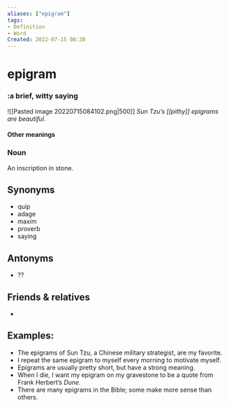 ```yaml
---
aliases: ["epigram"]
tags:
- Definition 
- Word
Created: 2022-07-15 08:38  
---
```

# epigram
### :a brief, witty saying

![[Pasted image 20220715084102.png|500]]
*Sun Tzu’s [[pithy]] epigrams are beautiful.*

#### Other meanings

### Noun

An inscription in stone.

## Synonyms 
- quip 
- adage 
- maxim 
- proverb 
- saying 

## Antonyms 
- ?? 

## Friends & relatives
- 

## Examples: 
- The epigrams of Sun Tzu, a Chinese military strategist, are my favorite. 
- I repeat the same epigram to myself every morning to motivate myself. 
- Epigrams are usually pretty short, but have a strong meaning. 
- When I die, I want my epigram on my gravestone to be a quote from Frank Herbert’s *Dune.*
- There are many epigrams in the Bible; some make more sense than others. 